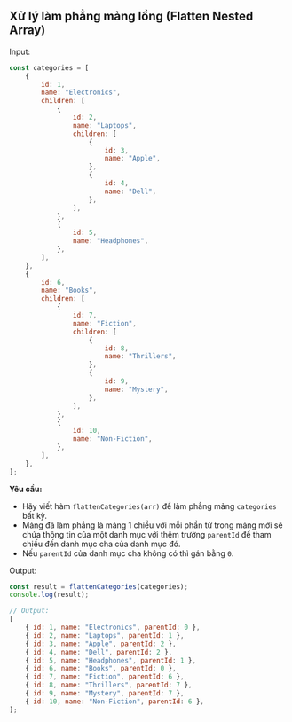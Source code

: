 ## Xử lý làm phẳng mảng lồng (Flatten Nested Array)

Input:

```javascript
const categories = [
	{
		id: 1,
		name: "Electronics",
		children: [
			{
				id: 2,
				name: "Laptops",
				children: [
					{
						id: 3,
						name: "Apple",
					},
					{
						id: 4,
						name: "Dell",
					},
				],
			},
			{
				id: 5,
				name: "Headphones",
			},
		],
	},
	{
		id: 6,
		name: "Books",
		children: [
			{
				id: 7,
				name: "Fiction",
				children: [
					{
						id: 8,
						name: "Thrillers",
					},
					{
						id: 9,
						name: "Mystery",
					},
				],
			},
			{
				id: 10,
				name: "Non-Fiction",
			},
		],
	},
];
```

**Yêu cầu:**

- Hãy viết hàm `flattenCategories(arr)` để làm phẳng mảng `categories` bất kỳ.
- Mảng đã làm phẳng là mảng 1 chiều với mỗi phần tử trong mảng mới sẽ chứa thông tin của một danh mục với thêm trường `parentId` để tham chiếu đến danh mục cha của danh mục đó.
- Nếu `parentId` của danh mục cha không có thì gán bằng `0`.

Output:

```javascript
const result = flattenCategories(categories);
console.log(result);

// Output:
[
	{ id: 1, name: "Electronics", parentId: 0 },
	{ id: 2, name: "Laptops", parentId: 1 },
	{ id: 3, name: "Apple", parentId: 2 },
	{ id: 4, name: "Dell", parentId: 2 },
	{ id: 5, name: "Headphones", parentId: 1 },
	{ id: 6, name: "Books", parentId: 0 },
	{ id: 7, name: "Fiction", parentId: 6 },
	{ id: 8, name: "Thrillers", parentId: 7 },
	{ id: 9, name: "Mystery", parentId: 7 },
	{ id: 10, name: "Non-Fiction", parentId: 6 },
];
```
